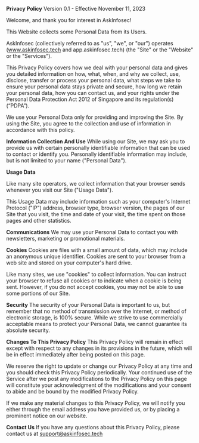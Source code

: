 **Privacy Policy**
Version 0.1 - Effective November 11, 2023

Welcome, and thank you for interest in AskInfosec!

This Website collects some Personal Data from its Users.


AskInfosec (collectively referred to as "us", "we", or "our") operates (www.askinfosec.tech and app.askinfosec.tech)​ (the "Site" or the "Website" or the "Services").

This Privacy Policy covers how we deal with your personal data and gives you detailed information on how, what, when, and why we collect, use, disclose, transfer or process your personal data, what steps we take to ensure your personal data stays private and secure, how long we retain your personal data, how you can contact us, and your rights under the Personal Data Protection Act 2012 of Singapore and its regulation(s) (“PDPA”).

We use your Personal Data only for providing and improving the Site. By using the Site, you agree to the collection and use of information in accordance with this policy.

**Information Collection And Use**
While using our Site, we may ask you to provide us with certain personally identifiable information that can be used to contact or identify you. Personally identifiable information may include, but is not limited to your name ("Personal Data").

**Usage Data**

Like many site operators, we collect information that your browser sends whenever you visit our Site ("Usage Data").

This Usage Data may include information such as your computer's Internet Protocol ("IP") address, browser type, browser version, the pages of our Site that you visit, the time and date of your visit, the time spent on those pages and other statistics.

**Communications**
We may use your Personal Data to contact you with newsletters, marketing or promotional materials.

**Cookies**
Cookies are files with a small amount of data, which may include an anonymous unique identifier. Cookies are sent to your browser from a web site and stored on your computer's hard drive.

Like many sites, we use "cookies" to collect information. You can instruct your browser to refuse all cookies or to indicate when a cookie is being sent. However, if you do not accept cookies, you may not be able to use some portions of our Site.

**Security**
The security of your Personal Data is important to us, but remember that no method of transmission over the Internet, or method of electronic storage, is 100% secure. While we strive to use commercially acceptable means to protect your Personal Data, we cannot guarantee its absolute security.

**Changes To This Privacy Policy**
This Privacy Policy will remain in effect except with respect to any changes in its provisions in the future, which will be in effect immediately after being posted on this page.

We reserve the right to update or change our Privacy Policy at any time and you should check this Privacy Policy periodically. Your continued use of the Service after we post any modifications to the Privacy Policy on this page will constitute your acknowledgment of the modifications and your consent to abide and be bound by the modified Privacy Policy.

If we make any material changes to this Privacy Policy, we will notify you either through the email address you have provided us, or by placing a prominent notice on our website.

**Contact Us**
If you have any questions about this Privacy Policy, please contact us at <a href="mailto:support@askinfosec.tech">support@askinfosec.tech​</a>
